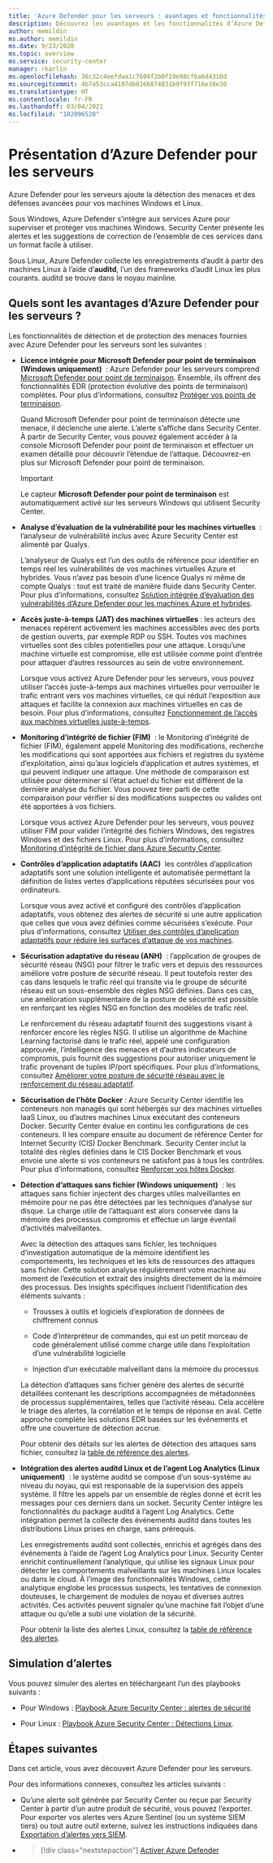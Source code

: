 ```yaml
---
title: 'Azure Defender pour les serveurs : avantages et fonctionnalités'
description: Découvrez les avantages et les fonctionnalités d’Azure Defender pour les serveurs.
author: memildin
ms.author: memildin
ms.date: 9/23/2020
ms.topic: overview
ms.service: security-center
manager: rkarlin
ms.openlocfilehash: 36c32c4eefdaa1c7604f2b0f19e98cf6a6d4310d
ms.sourcegitcommit: 4b7a53cca4197db8166874831b9f93f716e38e30
ms.translationtype: HT
ms.contentlocale: fr-FR
ms.lasthandoff: 03/04/2021
ms.locfileid: "102096528"
---
```

# <a name="introduction-to-azure-defender-for-servers"></a>Présentation d’Azure Defender pour les serveurs

Azure Defender pour les serveurs ajoute la détection des menaces et des défenses avancées pour vos machines Windows et Linux.

Sous Windows, Azure Defender s’intègre aux services Azure pour superviser et protéger vos machines Windows. Security Center présente les alertes et les suggestions de correction de l’ensemble de ces services dans un format facile à utiliser.

Sous Linux, Azure Defender collecte les enregistrements d’audit à partir des machines Linux à l’aide d’**auditd**, l’un des frameworks d’audit Linux les plus courants. auditd se trouve dans le noyau mainline. 


## <a name="what-are-the-benefits-of-azure-defender-for-servers"></a>Quels sont les avantages d’Azure Defender pour les serveurs ?

Les fonctionnalités de détection et de protection des menaces fournies avec Azure Defender pour les serveurs sont les suivantes :

- **Licence intégrée pour Microsoft Defender pour point de terminaison (Windows uniquement)**  : Azure Defender pour les serveurs comprend [Microsoft Defender pour point de terminaison](https://www.microsoft.com/microsoft-365/security/endpoint-defender). Ensemble, ils offrent des fonctionnalités EDR (protection évolutive des points de terminaison) complètes. Pour plus d’informations, consultez [Protéger vos points de terminaison](security-center-wdatp.md).

    Quand Microsoft Defender pour point de terminaison détecte une menace, il déclenche une alerte. L’alerte s’affiche dans Security Center. À partir de Security Center, vous pouvez également accéder à la console Microsoft Defender pour point de terminaison et effectuer un examen détaillé pour découvrir l’étendue de l’attaque. Découvrez-en plus sur Microsoft Defender pour point de terminaison.

    > [!IMPORTANT]
    > Le capteur **Microsoft Defender pour point de terminaison** est automatiquement activé sur les serveurs Windows qui utilisent Security Center.

- **Analyse d’évaluation de la vulnérabilité pour les machines virtuelles**  : l’analyseur de vulnérabilité inclus avec Azure Security Center est alimenté par Qualys. 

    L’analyseur de Qualys est l’un des outils de référence pour identifier en temps réel les vulnérabilités de vos machines virtuelles Azure et hybrides. Vous n’avez pas besoin d’une licence Qualys ni même de compte Qualys : tout est traité de manière fluide dans Security Center. Pour plus d’informations, consultez [Solution intégrée d’évaluation des vulnérabilités d’Azure Defender pour les machines Azure et hybrides](deploy-vulnerability-assessment-vm.md).

- **Accès juste-à-temps (JAT) des machines virtuelles** : les acteurs des menaces repèrent activement les machines accessibles avec des ports de gestion ouverts, par exemple RDP ou SSH. Toutes vos machines virtuelles sont des cibles potentielles pour une attaque. Lorsqu’une machine virtuelle est compromise, elle est utilisée comme point d’entrée pour attaquer d’autres ressources au sein de votre environnement.

    Lorsque vous activez Azure Defender pour les serveurs, vous pouvez utiliser l’accès juste-à-temps aux machines virtuelles pour verrouiller le trafic entrant vers vos machines virtuelles, ce qui réduit l’exposition aux attaques et facilite la connexion aux machines virtuelles en cas de besoin. Pour plus d’informations, consultez [Fonctionnement de l’accès aux machines virtuelles juste-à-temps](just-in-time-explained.md).

- **Monitoring d’intégrité de fichier (FIM)**  : le Monitoring d’intégrité de fichier (FIM), également appelé Monitoring des modifications, recherche les modifications qui sont apportées aux fichiers et registres du système d’exploitation, ainsi qu’aux logiciels d’application et autres systèmes, et qui peuvent indiquer une attaque. Une méthode de comparaison est utilisée pour déterminer si l’état actuel du fichier est différent de la dernière analyse du fichier. Vous pouvez tirer parti de cette comparaison pour vérifier si des modifications suspectes ou valides ont été apportées à vos fichiers.

    Lorsque vous activez Azure Defender pour les serveurs, vous pouvez utiliser FIM pour valider l’intégrité des fichiers Windows, des registres Windows et des fichiers Linux. Pour plus d’informations, consultez [Monitoring d’intégrité de fichier dans Azure Security Center](security-center-file-integrity-monitoring.md).

- **Contrôles d’application adaptatifs (AAC)**  les contrôles d’application adaptatifs sont une solution intelligente et automatisée permettant la définition de listes vertes d’applications réputées sécurisées pour vos ordinateurs.

    Lorsque vous avez activé et configuré des contrôles d’application adaptatifs, vous obtenez des alertes de sécurité si une autre application que celles que vous avez définies comme sécurisées s’exécute. Pour plus d’informations, consultez [Utiliser des contrôles d’application adaptatifs pour réduire les surfaces d’attaque de vos machines](security-center-adaptive-application.md).

- **Sécurisation adaptative du réseau (ANH)**  : l’application de groupes de sécurité réseau (NSG) pour filtrer le trafic vers et depuis des ressources améliore votre posture de sécurité réseau. Il peut toutefois rester des cas dans lesquels le trafic réel qui transite via le groupe de sécurité réseau est un sous-ensemble des règles NSG définies. Dans ces cas, une amélioration supplémentaire de la posture de sécurité est possible en renforçant les règles NSG en fonction des modèles de trafic réel.

    Le renforcement du réseau adaptatif fournit des suggestions visant à renforcer encore les règles NSG. Il utilise un algorithme de Machine Learning factorisé dans le trafic réel, appelé une configuration approuvée, l’intelligence des menaces et d’autres indicateurs de compromis, puis fournit des suggestions pour autoriser uniquement le trafic provenant de tuples IP/port spécifiques. Pour plus d’informations, consultez [Améliorer votre posture de sécurité réseau avec le renforcement du réseau adaptatif](security-center-adaptive-network-hardening.md).

- **Sécurisation de l’hôte Docker** : Azure Security Center identifie les conteneurs non managés qui sont hébergés sur des machines virtuelles IaaS Linux, ou d’autres machines Linux exécutant des conteneurs Docker. Security Center évalue en continu les configurations de ces conteneurs. Il les compare ensuite au document de référence Center for Internet Security (CIS) Docker Benchmark. Security Center inclut la totalité des règles définies dans le CIS Docker Benchmark et vous envoie une alerte si vos conteneurs ne satisfont pas à tous les contrôles. Pour plus d’informations, consultez [Renforcer vos hôtes Docker](harden-docker-hosts.md).

- **Détection d’attaques sans fichier (Windows uniquement)**  : les attaques sans fichier injectent des charges utiles malveillantes en mémoire pour ne pas être détectées par les techniques d’analyse sur disque. La charge utile de l’attaquant est alors conservée dans la mémoire des processus compromis et effectue un large éventail d’activités malveillantes.

  Avec la détection des attaques sans fichier, les techniques d’investigation automatique de la mémoire identifient les comportements, les techniques et les kits de ressources des attaques sans fichier. Cette solution analyse régulièrement votre machine au moment de l’exécution et extrait des insights directement de la mémoire des processus. Des insights spécifiques incluent l’identification des éléments suivants : 

  - Trousses à outils et logiciels d’exploration de données de chiffrement connus 

  - Code d’interpréteur de commandes, qui est un petit morceau de code généralement utilisé comme charge utile dans l’exploitation d’une vulnérabilité logicielle

  - Injection d’un exécutable malveillant dans la mémoire du processus

  La détection d’attaques sans fichier génère des alertes de sécurité détaillées contenant les descriptions accompagnées de métadonnées de processus supplémentaires, telles que l’activité réseau. Cela accélère le triage des alertes, la corrélation et le temps de réponse en aval. Cette approche complète les solutions EDR basées sur les événements et offre une couverture de détection accrue.

  Pour obtenir des détails sur les alertes de détection des attaques sans fichier, consultez la [table de référence des alertes](alerts-reference.md#alerts-windows).

- **Intégration des alertes auditd Linux et de l’agent Log Analytics (Linux uniquement)**  : le système auditd se compose d’un sous-système au niveau du noyau, qui est responsable de la supervision des appels système. Il filtre les appels par un ensemble de règles donné et écrit les messages pour ces derniers dans un socket. Security Center intègre les fonctionnalités du package auditd à l’agent Log Analytics. Cette intégration permet la collecte des événements auditd dans toutes les distributions Linux prises en charge, sans prérequis.

    Les enregistrements auditd sont collectés, enrichis et agrégés dans des événements à l’aide de l’agent Log Analytics pour Linux. Security Center enrichit continuellement l’analytique, qui utilise les signaux Linux pour détecter les comportements malveillants sur les machines Linux locales ou dans le cloud. À l’image des fonctionnalités Windows, cette analytique englobe les processus suspects, les tentatives de connexion douteuses, le chargement de modules de noyau et diverses autres activités. Ces activités peuvent signaler qu’une machine fait l’objet d’une attaque ou qu’elle a subi une violation de la sécurité.  

    Pour obtenir la liste des alertes Linux, consultez la [table de référence des alertes](alerts-reference.md#alerts-linux).


## <a name="simulating-alerts"></a>Simulation d’alertes

Vous pouvez simuler des alertes en téléchargeant l’un des playbooks suivants :

- Pour Windows : [Playbook Azure Security Center : alertes de sécurité](https://github.com/Azure/Azure-Security-Center/blob/master/Simulations/Azure%20Security%20Center%20Security%20Alerts%20Playbook_v2.pdf)

- Pour Linux : [Playbook Azure Security Center : Détections Linux](https://github.com/Azure/Azure-Security-Center/blob/master/Simulations/Azure%20Security%20Center%20Linux%20Detections_v2.pdf).




## <a name="next-steps"></a>Étapes suivantes

Dans cet article, vous avez découvert Azure Defender pour les serveurs. 

Pour des informations connexes, consultez les articles suivants : 

- Qu’une alerte soit générée par Security Center ou reçue par Security Center à partir d’un autre produit de sécurité, vous pouvez l’exporter. Pour exporter vos alertes vers Azure Sentinel (ou un système SIEM tiers) ou tout autre outil externe, suivez les instructions indiquées dans [Exportation d’alertes vers SIEM](continuous-export.md).

- > [!div class="nextstepaction"]
    > [Activer Azure Defender](enable-azure-defender.md)